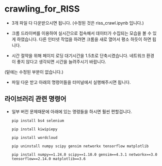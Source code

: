 # crawling_for_RISS

- 3개 파일 다 다운받으시면 됩니다. (수정된 것은 riss_crawl.ipynb 입니다.)

- 크롬 드라이버를 이용하여 실시간으로 접속해서 데이터가 수집되는 모습을 볼 수 있게 하였습니다. 다른 인터넷 작업을 하려면 크롬을 새로 열어서 평소 하듯이 하면 됩니다.

- 시간 절약을 위해 페이지 로딩 대기시간을 1.5초로 단축시켰습니다. 네트워크 환경이 좋지 않다고 생각되면 시간을 늘려주시기 바랍니다.


(밑에는 수정된 부분이 없습니다.)

- 파일 다운 받고 아래의 명령어들을 터미널에서 실행해주시면 됩니다.

## 라이브러리 관련 명령어

- 일부 버전 문제때문에 아래에 있는 명령들을 하시면 훨씬 편할겁니다.

  ```
  pip install bs4 selenium
  ```
  ```
  pip install kiwipiepy
  ```
  ```
  pip install wordcloud
  ```
  ```
  pip uninstall numpy scipy gensim networkx tensorflow matplotlib
  ```
  ```
  pip install numpy==1.24.0 scipy==1.10.0 gensim==4.3.1 networkx==3.0 tensorflow==2.14.0 matplotlib==3.6
  ```
